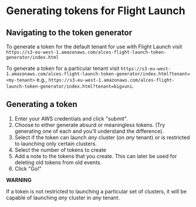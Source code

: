 # Generating tokens for Flight Launch

## Navigating to the token generator

To generate a token for the default tenant for use with Flight Launch visit
`https://s3-eu-west-1.amazonaws.com/alces-flight-launch-token-generator/index.html`

To generate a token for a particular tenant visit
`https://s3-eu-west-1.amazonaws.com/alces-flight-launch-token-generator/index.html?tenant=<my-tenant>`
e.g.,
`https://s3-eu-west-1.amazonaws.com/alces-flight-launch-token-generator/index.html?tenant=bigvuni`.


## Generating a token

 1. Enter your AWS credentials and click "submit".
 2. Choose to either generate absurd or meaningless tokens.  (Try generating
    one of each and you'll understand the difference).
 3. Select if the token can launch *any* cluster (on *any* tenant) or is
    restricted to launching only certain clusters.
 4. Select the number of tokens to create
 5. Add a note to the tokens that you create.  This can later be used for
    deleting old tokens from old events.
 6. Click "Go!"

**WARNING**

If a token is not restricted to launching a particular set of clusters, it
will be capable of launching *any* cluster in *any* tenant.
